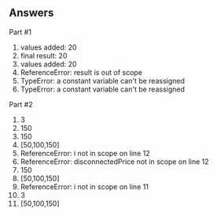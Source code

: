 ## Answers

Part #1 

1. values added: 20
2. final result: 20
3. values added: 20
4. ReferenceError: result is out of scope
5. TypeError: a constant variable can't be reassigned
6. TypeError: a constant variable can't be reassigned

Part #2

1. 3
2. 150
3. 150
4. [50,100,150]
5. ReferenceError: i not in scope on line 12
6. ReferenceError: disconnectedPrice not in scope on line 12
7. 150
8. [50,100,150]
9. ReferenceError: i not in scope on line 11
10. 3
11. [50,100,150]